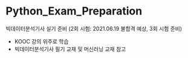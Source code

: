 # Python_Exam_Preparation

빅데이터분석기사 실기 준비 (2회 시험: 2021.06.19 불합격 예상, 3회 시험 준비)
 - KOOC 강의 위주로 학습
 - 빅데이터분석기사 필기 교재 및 머신러닝 교재 참고
